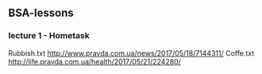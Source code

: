 ## BSA-lessons
### lecture 1 - Hometask

Rubbish.txt  http://www.pravda.com.ua/news/2017/05/18/7144311/ 
Coffe.txt  http://life.pravda.com.ua/health/2017/05/21/224280/
